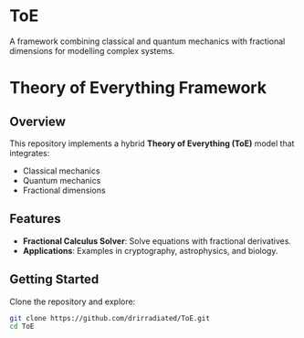 # ToE
A framework combining classical and quantum mechanics with fractional dimensions for modelling complex systems.

# Theory of Everything Framework

## Overview
This repository implements a hybrid **Theory of Everything (ToE)** model that integrates:
- Classical mechanics
- Quantum mechanics
- Fractional dimensions

## Features
- **Fractional Calculus Solver**: Solve equations with fractional derivatives.
- **Applications**: Examples in cryptography, astrophysics, and biology.

## Getting Started
Clone the repository and explore:
```bash
git clone https://github.com/drirradiated/ToE.git
cd ToE
